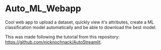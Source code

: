 # Auto_ML_Webapp

Cool web app to upload a dataset, quickly view it's attributes, create a ML classification model automatically and be able to download the best model.

This was made following the tutorial from this repository: https://github.com/nicknochnack/AutoStreamlit. 
